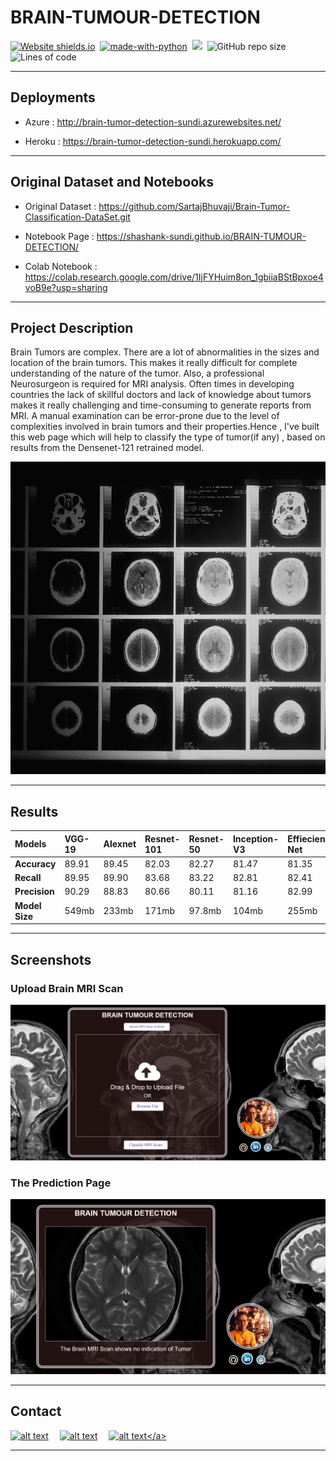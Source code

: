 # BRAIN-TUMOUR-DETECTION


[![Website shields.io](https://img.shields.io/website-up-down-green-red/http/shields.io.svg)](http://brain-tumor-detection-sundi.azurewebsites.net/)&nbsp;
[![made-with-python](https://img.shields.io/badge/Made%20with-Python-1f425f.svg)](https://www.python.org/)&nbsp;
<img src="https://img.shields.io/badge/Made%20with-Markdown-1f425f.svg">&nbsp;
![GitHub repo size](https://img.shields.io/github/repo-size/Shashank-Sundi/BRAIN-TUMOUR-DETECTION)&nbsp;
![Lines of code](https://img.shields.io/tokei/lines/github/Shashank-Sundi/BRAIN-TUMOUR-DETECTION?style=flat)

<hr>

## Deployments
* Azure : http://brain-tumor-detection-sundi.azurewebsites.net/

* Heroku : https://brain-tumor-detection-sundi.herokuapp.com/

<hr>

## Original Dataset and  Notebooks

* Original Dataset : https://github.com/SartajBhuvaji/Brain-Tumor-Classification-DataSet.git

* Notebook Page : https://shashank-sundi.github.io/BRAIN-TUMOUR-DETECTION/

* Colab Notebook : https://colab.research.google.com/drive/1IjFYHuim8on_1gbiiaBStBpxoe4voB9e?usp=sharing

<hr>

## Project Description

Brain Tumors are complex. There are a lot of abnormalities in the sizes and location of the brain tumors. This makes it really difficult for complete understanding of the nature of the tumor. Also, a professional Neurosurgeon is required for MRI analysis. Often times in developing countries the lack of skillful doctors and lack of knowledge about tumors makes it really challenging and time-consuming to generate reports from MRI. A manual examination can be error-prone due to the level of complexities involved in brain tumors and their properties.Hence , I've built this web page which will help to classify the type of tumor(if any) , based on results from the Densenet-121 retrained model.

<img src="static\images\national-cancer-institute-BDKid0yJcAk-unsplash.jpg" style="width: 1000px;
    height: 500px; object-fit: cover;
    object-position: 20% 60%;" alt="affair" />
<hr>

## Results

|**Models**| **VGG-19** | **Alexnet**  | **Resnet-101**  | **Resnet-50** | **Inception-V3** |**Effiecient Net**|**DenseNet**|**Googlenet**|
| :---| :-------- | :------- | :------------------------- | :-------| :-------| :-------| :-------| :-------|
|**Accuracy**|89.91|89.45|82.03|82.27|81.47|81.35|81.57|78.78|
|**Recall**|89.95|89.90|83.68|83.22|82.81|82.41|81.66|80.77|
|**Precision**|90.29|88.83|80.66|80.11|81.16|82.99|79.56|78.37|
|**Model Size**|549mb|233mb|171mb|97.8mb|104mb|255mb|30.8mb|49.7mb|

<hr>

## Screenshots

### **Upload Brain MRI Scan**

<img src="static\images\mri-home.PNG" alt="FIFA" />

### **The Prediction Page**

<img src="static\images\mri-pred.PNG" alt="FIFA" />

<hr>
  
## Contact

<a href="https://www.linkedin.com/in/adarshtiwari144/"> ![alt text](https://img.shields.io/badge/linkedin-%230077B5.svg?style=for-the-badge&logo=linkedin&logoColor=white)</a>&emsp;
<a href="https://www.instagram.com/shashank_sundi13/">![alt text](https://img.shields.io/badge/Shashank_Sundi-%23E4405F.svg?style=for-the-badge&logo=Instagram&logoColor=white)</a>&emsp;
<a href="mailto:sundi.sn@gmail.com">![alt text]([https://img.shields.io/badge/Gmail-D14836?style=for-the-badge&logo=gmail&logoColor=white](https://media.licdn.com/dms/image/D4D03AQF-_8YOo4A8Zg/profile-displayphoto-shrink_800_800/0/1714410310631?e=1729123200&v=beta&t=DkLpiecPPt-X7U3hak_Wo2W0oq8hpQ1YOn0Rlf7o-wQ))</a>

<hr>
